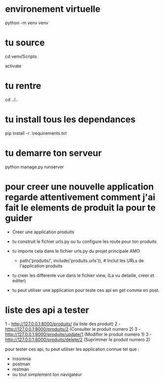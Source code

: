 # environement virtuelle
python -m venv venv

# tu source
cd venv/Scripts

activate

# tu rentre
cd ../..

# tu install tous les dependances
pip install -r .\requirements.txt

# tu demarre ton serveur
python manage.py runserver

# pour creer une nouvelle application regarde attentivement comment j'ai fait le elements de produit la pour te guider

- Creer une application produits

- tu construit le fichier urls.py ou tu configure les route pour ton produits

- tu importe cela dans le fichier urls.py du projet principale AMO 
    * path('produits/', include('produits.urls')),  # Inclut les URLs de l'application produits

- tu creer les differente vue dans le fichier view, (La vu detaille, creer et editer)

- tu peut utiliser une application pour teste ces api en get comme en post.

# liste des api a tester 

1 - http://127.0.0.1:8000/produits/ (la liste des produit)
2 - http://127.0.0.1:8000/produits/2 (Consulter le produit numero 2)
3 - http://127.0.0.1:8000/produits/update/1 (Modifier le produit numero 1)
3 - http://127.0.0.1:8000/produits/delete/2 (Suprimmer le produit numero 2)

pour tester ces api, tu peut utiliser les application connue tel que :
- insomnia
- postman
- restman
- ou tout simplement ton navigateur